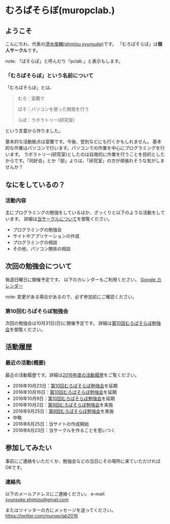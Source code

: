 # むろぱそらぼ(muropclab.)

## ようこそ
こんにちわ、代表の[清水俊輔(shimizu syunsuke)](md/member/001.shimizu.md)です。
「むろぱそらぼ」は**個人サークル**です。

note: 「ぱそらぼ」と呼んだり「pclab.」と表示もします。

### 「むろぱそらぼ」という名前について
「むろぱそらぼ」とは、

> むろ：室蘭で
>  
> ぱそ：パソコンを使った開発を行う
>  
> らぼ：ラボラトリー(研究室)

という言葉から作りました。

基本的な活動拠点は室蘭です。今後、登別などにも行くかもしれません。
基本的な作業はパソコンで行います。パソコンでの作業を中心にプログラミングを行います。
ラボラトリー(研究室)としたのは自発的に作業を行うことを目的としたからです。「同好会」とか「部」よりは、「研究室」の方が頑張れそうな気がしませんか？


## なにをしているの？

### 活動内容
主にプログラミングの勉強をしているほか、ざっくりと以下のような活動をしています。
詳細は[当サークルについて](md/about/circle.md)を御覧ください。

- プログラミングの勉強会
- サイトやアプリケーションの作成
- プログラミングの相談
- その他、パソコン関係の相談


## 次回の勉強会について
毎週日曜日に開催予定です。
以下のカレンダーもご利用ください。
[Google カレンダー](https://calendar.google.com/calendar/embed?src=7egkhmisj8a9greidbui7un3ng%40group.calendar.google.com&ctz=Asia/Tokyo)

note: 変更がある場合があるので、必ず参加前にご確認ください。

### 第10回むろぱそらぼ勉強会
次回の勉強会は10月31日(日)に開催予定です。
詳細は[第10回むろぱそらぼ勉強会](md/sitelog/2016/10/2016-10-31.md)を御覧ください。

## 活動履歴

### 最近の活動(概要)
最近の活動履歴です。詳細は[2016年度の活動履歴](md/sitelog/2016.md)をご覧ください。

- 2016年10月23日：[第10回むろぱそらぼ勉強会](md/sitelog/2016/10/2016-10-31.md)を延期
- 2016年10月16日：[第10回むろぱそらぼ勉強会](md/sitelog/2016/10/2016-10-31.md)を延期
- 2016年10月9日：[第10回むろぱそらぼ勉強会](md/sitelog/2016/10/2016-10-31.md)を延期
- 2016年10月2日：[第9回むろぱそらぼ勉強会](md/sitelog/2016/10/2016-10-02.md)を実施
- 2016年9月25日：[第8回むろぱそらぼ勉強会](md/sitelog/2016/09/2016-09-25.md)を実施
- 中略
- 2016年6月25日：当サイトの作成開始
- 2016年6月23日：当サークルを作ることを思いつく


## 参加してみたい
事前にご連絡をいただくか、勉強会などの当日にその場所に来ていただければOKです。

### 連絡先
以下のメールアドレスにご連絡ください。
e-mail: syunsuke.shimizu@gmail.com

またはツイッターの方にメッセージを送ってください。
https://twitter.com/muropclab2016
